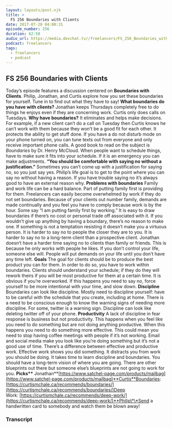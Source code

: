```yaml
---
layout: layouts/post.njk
title: >
  FS 256 Boundaries with Clients
date: 2017-07-20 04:00:31
episode_number: 256
duration: 62:58
audio_url: https://media.devchat.tv//freelancers/FS_256_Boundaries_with_Clients.mp3
podcast: freelancers
tags:
  - freelancers
  - podcast
---
```


## **FS 256 Boundaries with Clients**

Today’s episode features a discussion centered on **Boundaries with Clients**. Philip, Jonathan, and Curtis explore how you set these boundaries for yourself. Tune in to find out what they have to say! **What boundaries do you have with clients?** Jonathan keeps Thursdays completely free to do things he enjoys even if they are concerning work. Curtis only does calls on Tuesdays. **Why have boundaries?** It eliminates and helps make decisions. For example, if a new client can’t do a call on Tuesday then Curtis knows he can’t work with them because they won’t be a good fit for each other. It protects the ability to get stuff done. If you have a do not disturb mode on your phone turned on, you can tune texts out from everyone and only receive important phone calls. A good book to read on the subject is _Boundaries_ by Dr. Henry McCloud. When people want to schedule things, have to make sure it fits into your schedule. If it is an emergency you can make adjustments. **“You should be comfortable with saying no without a justification.”** Sometimes you can’t come up with a justification for saying no, so you just say yes. Philip’s life goal is to get to the point where you can say no without having a reason. If you have trouble saying no it’s always good to have an external reason why. **Problems with boundaries** Family and work life can be a hard balance. Part of putting family first is providing for them. Freelancers can easily become overwhelmed by work if they do not set boundaries. Because of your clients out number family, demands are made continually and you feel you have to comply because work is by the hour. Some say “I am putting family first by working.” It is easy to draw boundaries if there’s no cost or personal trade off associated with it. If you wouldn’t give up anything by having a boundary, there’s no reason to make one. If something is not a temptation resisting it doesn’t make you a virtuous person. It is harder to say no to people the closer they are to you. It is harder to say no to a long-term client than a prospective client. Jonathan doesn’t have a harder time saying no to clients than family or friends. This is because he only works with people he likes. If you don’t control your life, someone else will. People will put demands on your life until you don’t have any time left. **Goals** The goal for clients should be to produce the best product you can for them. In order to do so, you have to work within boundaries. Clients should understand your schedule; if they do they will rework theirs if you will be most productive for them at a certain time. It is obvious if you’re overworked. If this happens you need to say no, force yourself to be more intentional with your time, and slow down. **Discipline** Boundaries can look like discipline. Mostly need to discipline yourself: have to be careful with the schedule that you create, including at home. There is a need to be conscious enough to know the warning signs of needing more discipline. For some, twitter is a warning sign. Discipline can look like deleting twitter off of your phone. **Productivity** A lack of discipline in fear response is business but not productivity. This happens when you feel like you need to do something but are not doing anything productive. When this happens you need to do something more effective. This could mean you need to stop having coffee meetings with people if it’s not working. Email and social media make you look like you’re doing something but it’s not a good use of time. There’s a difference between effective and productive work. Effective work shows you did something. It distracts you from work you should be doing. It takes time to learn discipline and boundaries. You should have a long-term vision of where you are going. There are other blueprints out there but someone else’s blueprints are not going to work for you. **Picks\*\*** Jonathan**[https://www.satchel-page.com/products/mailbag](https://www.satchel-page.com/products/mailbag)**Curtis**Boundaries: [https://curtismchale.ca/recommends/boundaries/](https://curtismchale.ca/recommends/boundaries/)Deep Work:&nbsp;[https://curtismchale.ca/recommends/deep-work/](https://curtismchale.ca/recommends/deep-work/)**Philip\*\*Send a handwritten card to somebody and watch them be blown away!

### Transcript
